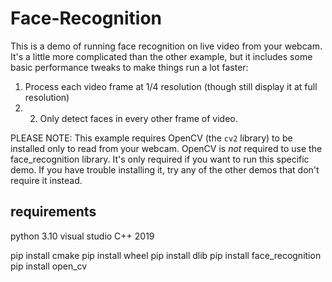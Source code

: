 # Face-Recognition

This is a demo of running face recognition on live video from your webcam. It's a little more complicated than the other example, but it includes some basic performance tweaks to make things run a lot faster:
1. Process each video frame at 1/4 resolution (though still display it at full resolution)
2. 2. Only detect faces in every other frame of video.

PLEASE NOTE: This example requires OpenCV (the `cv2` library) to be installed only to read from your webcam.
OpenCV is *not* required to use the face_recognition library. It's only required if you want to run this specific demo. If you have trouble installing it, try any of the other demos that don't require it instead.

## requirements

python 3.10
visual studio C++ 2019

pip install cmake
pip install wheel
pip install dlib
pip install face_recognition
pip install open_cv

